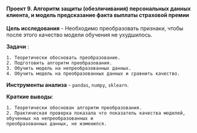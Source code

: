 #### Проект 9. Алгоритм защиты (обезличивания) персональных данных клиента, и модель предсказание факта выплаты страховой премии

 **Цель исследования** - Необходимо преобразовать признаки, чтобы после этого качество модели обучения не ухудшилось.

 **Задачи** :
 
	1. Теоретически обосновать преобразование.
	2. Подготовить алгоритм преобразования.
	3. Обучить модель на непреобразованных данных.
	4. Обучить модель на преобразованных данных и сравнить качество.
		
 **Инструменты анализа** - `pandas`, `numpy`, `sklearn`.
 
 **Краткие выводы**:
 
	1. Теоретически обоснован алгоритм преобразования.
	2. Практическая проверка показала что показатель качества моделей, обученных на непреобразованных и 
	преобразованных данных, не изменился.
	